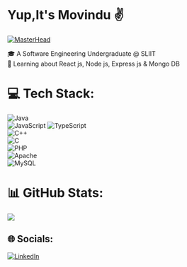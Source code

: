 # Yup,It's Movindu ✌️
[![MasterHead](https://64.media.tumblr.com/2d0af9c90d1b1107313cc20bda01548a/tumblr_outwxnanpp1u79o2lo1_1280.gifv)](https://rishavchanda.io)

🎓 A Software Engineering Undergraduate @ SLIIT<br>🌱 Learning about React js, Node js, Express js & Mongo DB

# 💻 Tech Stack:

![Java](https://img.shields.io/badge/java-%23ED8B00.svg?style=for-the-badge&logo=openjdk&logoColor=white) 
<br> ![JavaScript](https://img.shields.io/badge/javascript-%23323330.svg?style=for-the-badge&logo=javascript&logoColor=%23F7DF1E) ![TypeScript](https://img.shields.io/badge/typescript-%23007ACC.svg?style=for-the-badge&logo=typescript&logoColor=white) <br>![C++](https://img.shields.io/badge/c++-%2300599C.svg?style=for-the-badge&logo=c%2B%2B&logoColor=white)<br> ![C](https://img.shields.io/badge/c-%2300599C.svg?style=for-the-badge&logo=c&logoColor=white) <br>![PHP](https://img.shields.io/badge/php-%23777BB4.svg?style=for-the-badge&logo=php&logoColor=white) <br>![Apache](https://img.shields.io/badge/apache-%23D42029.svg?style=for-the-badge&logo=apache&logoColor=white)<br>![MySQL](https://img.shields.io/badge/mysql-%2300000f.svg?style=for-the-badge&logo=mysql&logoColor=white&)

# 📊 GitHub Stats:
![](https://github-readme-stats.vercel.app/api?username=Movin21&theme=tokyonight&hide_border=true&include_all_commits=false&count_private=false)<br/>


## 🌐 Socials:
[![LinkedIn](https://img.shields.io/badge/LinkedIn-%230077B5.svg?logo=linkedin&logoColor=white)]([https://linkedin.com/in/MovinduImethLiyanage](https://www.linkedin.com/in/movindu-imeth-liyanage-291b48282/)) 


